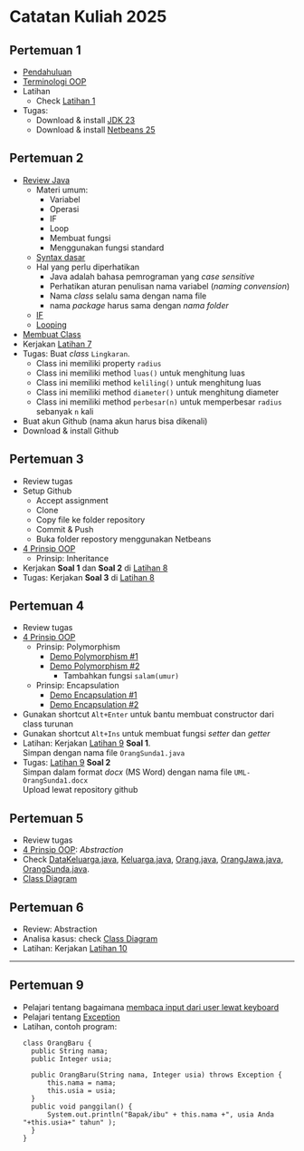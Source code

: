 # Catatan Kuliah 2025

## Pertemuan 1
- [Pendahuluan](01-pendahuluan.md)
- [Terminologi OOP](terminologi-penting.md)
- Latihan
  - Check [Latihan 1](latihan/latihan-01.md)
- Tugas:
  - Download & install [JDK 23](https://www.oracle.com/id/java/technologies/downloads/#jdk23-windows)
  - Download & install [Netbeans 25](https://dlcdn.apache.org/netbeans/netbeans-installers/25/Apache-NetBeans-25-bin-windows-x64.exe)  

## Pertemuan 2
- [Review Java](https://github.com/ruang-belajar/java/)
  - Materi umum:
    - Variabel
    - Operasi
    - IF
    - Loop
    - Membuat fungsi
    - Menggunakan fungsi standard  
  - [Syntax dasar](https://github.com/ruang-belajar/java/blob/main/docs/03-syntax.md)
  - Hal yang perlu diperhatikan
    - Java adalah bahasa pemrograman yang _case sensitive_
    - Perhatikan aturan penulisan nama variabel (_naming convension_)
    - Nama _class_ selalu sama dengan nama file
    - nama _package_ harus sama dengan _nama folder_    
  - [IF](https://github.com/ruang-belajar/java/blob/main/docs/07-pengambilan-keputusan.md)
  - [Looping](https://github.com/ruang-belajar/java/blob/main/docs/08-pengulangan.md)
- [Membuat Class](02-membuat-class.md)
- Kerjakan [Latihan 7](latihan/latihan-07.md)
- Tugas: Buat _class_ `Lingkaran`.
  - Class ini memiliki property `radius`
  - Class ini memiliki method `luas()` untuk menghitung luas
  - Class ini memiliki method `keliling()` untuk menghitung luas
  - Class ini memiliki method `diameter()` untuk menghitung diameter
  - Class ini memiliki method `perbesar(n)` untuk memperbesar `radius` sebanyak `n` kali
- Buat akun Github (nama akun harus bisa dikenali)
- Download & install Github


## Pertemuan 3
- Review tugas
- Setup Github
  - Accept assignment
  - Clone
  - Copy file ke folder repository
  - Commit & Push
  - Buka folder repostory menggunakan Netbeans
- [4 Prinsip OOP](03-4-pilar.md)
  - Prinsip: Inheritance
- Kerjakan **Soal 1** dan **Soal 2** di [Latihan 8](latihan/latihan-08.md) 
- Tugas: Kerjakan **Soal 3** di [Latihan 8](latihan/latihan-08.md) 

## Pertemuan 4
- Review tugas
- [4 Prinsip OOP](03-4-pilar.md)
  - Prinsip: Polymorphism
    - [Demo Polymorphism #1](https://leetcode.com/playground/Sx62MtHF)
    - [Demo Polymorphism #2](https://leetcode.com/playground/GAMmx5F2)
      - Tambahkan fungsi `salam(umur)`
  - Prinsip: Encapsulation
    - [Demo Encapsulation #1](https://leetcode.com/playground/o4fyisto)
    - [Demo Encapsulation #2](https://leetcode.com/playground/mDEJ65mo)
- Gunakan shortcut `Alt+Enter` untuk bantu membuat constructor dari class turunan
- Gunakan shortcut `Alt+Ins` untuk membuat fungsi _setter_ dan _getter_
- Latihan: Kerjakan [Latihan 9](latihan/latihan-09.md) **Soal 1**.\
  Simpan dengan nama file `OrangSunda1.java`
- Tugas: [Latihan 9](latihan/latihan-09.md) **Soal 2**\
  Simpan dalam format _docx_ (MS Word) dengan nama file `UML-OrangSunda1.docx`\
  Upload lewat repository github


## Pertemuan 5
- Review tugas
- [4 Prinsip OOP](03-4-pilar.md): _Abstraction_
- Check [DataKeluarga.java](latihan/abstraction/DataKeluarga.java), [Keluarga.java](latihan/abstraction/Keluarga.java), [Orang.java](latihan/abstraction/Orang.java), [OrangJawa.java](latihan/abstraction/OrangJawa.java), [OrangSunda.java](latihan/abstraction/OrangSunda.java).
- [Class Diagram](06-class-diagram.md)

## Pertemuan 6
- Review: Abstraction
- Analisa kasus: check [Class Diagram](06-class-diagram.md)
- Latihan: Kerjakan [Latihan 10](latihan/latihan-10.md)

---

## Pertemuan 9
- Pelajari tentang bagaimana [membaca input dari user lewat keyboard](https://github.com/ruang-belajar/java/blob/main/docs/04-input-output.md)
- Pelajari tentang [Exception](https://github.com/ruang-belajar/java/blob/main/docs/13-exception.md)
- Latihan, contoh program:
  ```
  class OrangBaru {
    public String nama;
    public Integer usia;
    
    public OrangBaru(String nama, Integer usia) throws Exception {
        this.nama = nama;
        this.usia = usia;        
    }
    public void panggilan() {
        System.out.println("Bapak/ibu" + this.nama +", usia Anda "+this.usia+" tahun" );
    }
  }
  ```
